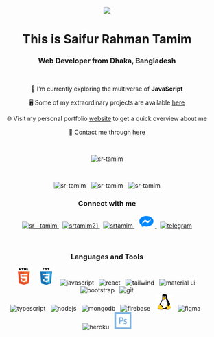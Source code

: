 <p align="center">
  <img src="https://github.com/sr-tamim/sr-tamim/blob/main/files/github-readme-cover.gif?raw=true"/>
</p>

<h1 align="center">This is Saifur Rahman Tamim</h1>
<h3 align="center">Web Developer from Dhaka, Bangladesh</h3>
<br/>

<p align="center">🌱 I’m currently exploring the multiverse of <b>JavaScript</b></p>
<p align="center">
  🖥️ Some of my extraordinary projects are available <a href="https://sr-tamim.vercel.app/projects" target="_blank">here</a>
</p>
<p align="center">
  🌐 Visit my personal portfolio <a href="https://sr-tamim.vercel.app" target="_blank">website</a> to get a quick overview about me
</p>
<p align="center">
 📱 Contact me through <a href="https://sr-tamim.vercel.app/contact" target="_blank">here</a>
</p>
<br/>

<p align="center">
  <img
       src="https://github-profile-trophy.vercel.app/?username=sr-tamim&margin-w=30&title=Repositories,Commits,Followers&column=3" alt="sr-tamim" />
</p>
<br/>

<p align="center">
  <img height="100"
        src="https://github-readme-stats.vercel.app/api/top-langs?username=sr-tamim&show_icons=true&locale=en&layout=compact"
        alt="sr-tamim" />
  &nbsp;
  <img height="100"
        src="https://github-readme-stats.vercel.app/api?username=sr-tamim&show_icons=true&locale=en" alt="sr-tamim" />
  &nbsp;
  <img height="100" src="https://github-readme-streak-stats.herokuapp.com/?user=sr-tamim&theme=default"
        alt="sr-tamim" />
</p>

<h3 align="center">Connect with me</h3>
<p align="center">
    <a href="https://twitter.com/sr__tamim" target="_blank" title="Visit my twitter profile">
        <img
            src="https://raw.githubusercontent.com/sr-tamim/sr-tamim/2df53d86ebed0c59f1fd7b76742ef5ca30c8b649/files/twitter.svg"
            alt="sr__tamim" height="30" width="30" />
    </a>&nbsp;
    <a href="https://facebook.com/srtamim21" target="_blank" title="View my Facebook profile">
        <img
            src="https://raw.githubusercontent.com/sr-tamim/sr-tamim/7e6f4c303d087c762ac018702e6999febe79bc96/files/facebook.svg"
            alt="srtamim21" height="30" width="30" />
    </a>&nbsp;
    <a href="https://linkedin.com/in/srtamim" target="_blank" title="Connect with me in LinkedIn">
        <img
            src="https://raw.githubusercontent.com/sr-tamim/sr-tamim/2df53d86ebed0c59f1fd7b76742ef5ca30c8b649/files/linkedin.svg"
            alt="srtamim" height="30" width="30" />
    </a>&nbsp;
    <a href="https://m.me/srtamim21" target="_blank" title="Contact me through messenger">
        <img
            src="https://raw.githubusercontent.com/sr-tamim/sr-tamim/7e6f4c303d087c762ac018702e6999febe79bc96/files/messenger.svg"
            alt="messenger icon" height="30" width="40" />
    </a>&nbsp;
  <a href="http://t.me/sr_tamim" target="_blank" title="Message me on Telegram">
    <img src="https://raw.githubusercontent.com/sr-tamim/sr-tamim/0b93638358dab42316a9f69c715500dce852b770/files/telegram.svg" alt="telegram" height="30" width="30"/>
  </a>
</p>
<br/>

<h3 align="center">Languages and Tools</h3>
<p align="center">
  <img title="HTML5" src="https://raw.githubusercontent.com/devicons/devicon/master/icons/html5/html5-original-wordmark.svg" alt="html5" width="40" height="40" />
  &nbsp;
  <img title="CSS3" src="https://raw.githubusercontent.com/devicons/devicon/master/icons/css3/css3-original-wordmark.svg" alt="css3" width="40" height="40" />
  &nbsp;
  <img title="JavaScript"
       src="https://raw.githubusercontent.com/sr-tamim/sr-tamim/9f74ebc30a8d457d2ca68779d4a21e8ab7139395/files/javascript.svg" alt="javascript" width="40" height="40" />
  &nbsp;
  <img title="React.js" src="https://raw.githubusercontent.com/sr-tamim/sr-tamim/9f74ebc30a8d457d2ca68779d4a21e8ab7139395/files/reactjs.svg" alt="react" width="40" height="40" />
  &nbsp;
  <img title="Tailwind CSS3" src="https://raw.githubusercontent.com/sr-tamim/sr-tamim/9f74ebc30a8d457d2ca68779d4a21e8ab7139395/files/tailwind.svg" alt="tailwind" width="40" height="40" />
  &nbsp;
  <img title="Material UI" src="https://raw.githubusercontent.com/sr-tamim/sr-tamim/9f74ebc30a8d457d2ca68779d4a21e8ab7139395/files/materialui.svg" alt="material ui" width="40" height="40" />
  &nbsp;
  <img title="Bootstrap"
       src="https://raw.githubusercontent.com/sr-tamim/sr-tamim/9f74ebc30a8d457d2ca68779d4a21e8ab7139395/files/bootstrap.svg" alt="bootstrap" width="40" height="40" />
  &nbsp;
  <img title="GIT" src="https://www.vectorlogo.zone/logos/git-scm/git-scm-icon.svg" alt="git" width="40" height="40" />
  <br/>
  <img title="TypeScript" src="https://raw.githubusercontent.com/sr-tamim/sr-tamim/9f74ebc30a8d457d2ca68779d4a21e8ab7139395/files/typescript.svg" alt="typescript" width="40" height="40" />
  &nbsp;
  <img title="NodeJS" src="https://raw.githubusercontent.com/sr-tamim/sr-tamim/c450d4a4e1d62422ee9e13612d8ffcec714ba0ea/files/nodejs.svg" alt="nodejs" width="40" height="40" />
  &nbsp;
  <img title="MongoDB" src="https://raw.githubusercontent.com/sr-tamim/sr-tamim/9f74ebc30a8d457d2ca68779d4a21e8ab7139395/files/mongodb.svg" alt="mongodb" width="40" height="40" />
  &nbsp;
  <img title="Firebase" src="https://www.vectorlogo.zone/logos/firebase/firebase-icon.svg" alt="firebase" width="40" height="40" />
  &nbsp;
  <img title="Linux" src="https://raw.githubusercontent.com/devicons/devicon/master/icons/linux/linux-original.svg" alt="linux" width="40" height="40" />
  &nbsp;
  <img title="Figma" src="https://www.vectorlogo.zone/logos/figma/figma-icon.svg" alt="figma" width="40" height="40" />
  &nbsp;
  <img title="Heroku" src="https://www.vectorlogo.zone/logos/heroku/heroku-icon.svg" alt="heroku" width="40" height="40" />
  &nbsp;
  <img title="Photoshop" src="https://raw.githubusercontent.com/devicons/devicon/master/icons/photoshop/photoshop-line.svg" alt="photoshop" width="40" height="40" />
</p>
